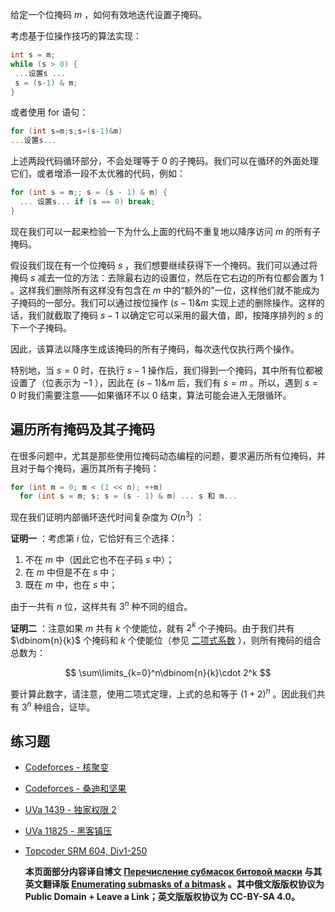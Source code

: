 给定一个位掩码 $m$ ，如何有效地迭代设置子掩码。

考虑基于位操作技巧的算法实现：

```c
int s = m;
while (s > 0) {
 ...设置s ...
 s = (s-1) & m;
}
```

或者使用 for 语句：

```c
for (int s=m;s;s=(s-1)&m)
...设置s...
```

上述两段代码循环部分，不会处理等于 $0$ 的子掩码。我们可以在循环的外面处理它们，或者增添一段不太优雅的代码，例如：

```c++
for (int s = m;; s = (s - 1) & m) {
  ... 设置s... if (s == 0) break;
}
```

现在我们可以一起来检验一下为什么上面的代码不重复地以降序访问 $m$ 的所有子掩码。

假设我们现在有一个位掩码 $s$ ，我们想要继续获得下一个掩码。我们可以通过将掩码 $s$ 减去一位的方法：去除最右边的设置位，然后在它右边的所有位都会置为 $1$ 。这样我们删除所有这样没有包含在 $m$ 中的“额外的”一位，这样他们就不能成为子掩码的一部分。我们可以通过按位操作 $(s-1)\&m$ 实现上述的删除操作。这样的话，我们就截取了掩码 $s-1$ 以确定它可以采用的最大值，即，按降序排列的 $s$ 的下一个子掩码。

因此，该算法以降序生成该掩码的所有子掩码，每次迭代仅执行两个操作。

特别地，当 $s=0$ 时，在执行 $s-1$ 操作后，我们得到一个掩码，其中所有位都被设置了（位表示为 $-1$ ），因此在 $(s-1) \& m$ 后，我们有 $s=m$ 。所以，遇到 $s=0$ 时我们需要注意——如果循环不以 $0$ 结束，算法可能会进入无限循环。

## 遍历所有掩码及其子掩码

在很多问题中，尤其是那些使用位掩码动态编程的问题，要求遍历所有位掩码，并且对于每个掩码，遍历其所有子掩码：

```c++
for (int m = 0; m < (1 << n); ++m)
  for (int s = m; s; s = (s - 1) & m) ... s 和 m...
```

现在我们证明内部循环迭代时间复杂度为 $O(n^3)$ ：

 **证明一** ：考虑第 $i$ 位，它恰好有三个选择：

1. 不在 $m$ 中（因此它也不在子码 $s$ 中）；
2. 在 $m$ 中但是不在 $s$ 中；
3. 既在 $m$ 中，也在 $s$ 中；

由于一共有 $n$ 位，这样共有 $3^n$ 种不同的组合。

 **证明二** ：注意如果 $m$ 共有 $k$ 个使能位，就有 $2^k$ 个子掩码。由于我们共有 $\dbinom{n}{k}$ 个掩码和 $k$ 个使能位（参见 [二项式系数](https://cp-algorithms.com/combinatorics/binomial-coefficients.html) ），则所有掩码的组合总数为：

$$
\sum\limits_{k=0}^n\dbinom{n}{k}\cdot 2^k
$$

要计算此数字，请注意，使用二项式定理，上式的总和等于 $(1+2)^n$ 。因此我们共有 $3^n$ 种组合，证毕。

## 练习题

-  [Codeforces - 核聚变](http://codeforces.com/problemset/problem/71/E) 
-  [Codeforces - 桑迪和坚果](http://codeforces.com/problemset/problem/599/E) 
-  [UVa 1439 - 独家权限 2](https://uva.onlinejudge.org/index.php?option=com_onlinejudge&Itemid=8&page=show_problem&problem=4185) 
-  [UVa 11825 - 黑客镇压](https://uva.onlinejudge.org/index.php?option=com_onlinejudge&Itemid=8&page=show_problem&problem=2925) 
-    [Topcoder SRM 604, Div1-250](https://community.topcoder.com/stat?c=problem_statement&pm=12917&rd=15837) 

     **本页面部分内容译自博文 [Перечисление субмасок битовой маски](https://github.com/e-maxx-eng/e-maxx-eng/blob/7392f2243b7861f68c8000b48e6bdb19c5041df8/src/algebra/all-submasks.md) 与其英文翻译版 [Enumerating submasks of a bitmask](https://cp-algorithms.com/algebra/all-submasks.html) 。其中俄文版版权协议为 Public Domain + Leave a Link；英文版版权协议为 CC-BY-SA 4.0。** 
